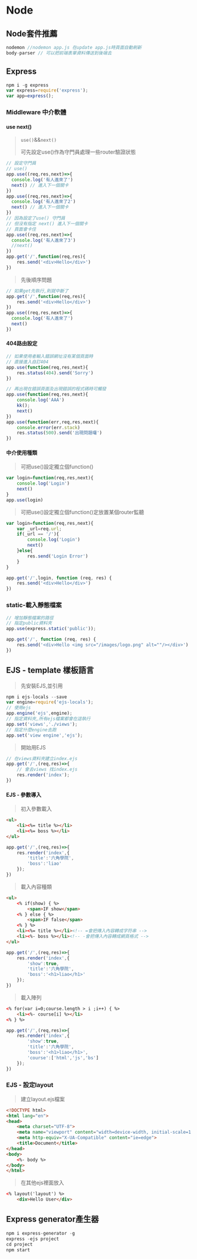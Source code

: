 # Node
## Node套件推薦
```javascript
nodemon //nodemon app.js 在update app.js時頁面自動刷新
body-parser // 可以把前端表單資料傳送到後端去
```

## Express
```javascript
npm i -g express
var express=require('express');
var app=express();
```
### Middleware 中介軟體
#### use next()
> `use()`&&`next()`
>
> 可先設定use()作為守門員處理一些router驗證狀態
```javascript
// 設定守門員
// use()
app.use((req,res,next)=>{
  console.log('有人進來了')
  next() // 進入下一個關卡
})
app.use((req,res,next)=>{
  console.log('有人進來了2')
  next() // 進入下一個關卡
})
// 因為設定了use() 守門員
// 但沒有指定 next() 進入下一個關卡
// 頁面會卡住
app.use((req,res,next)=>{
  console.log('有人進來了3')
  //next()
})
app.get('/',function(req,res){
    res.send('<div>Hello</div>')
})
```
> 先後順序問題
```javascript
// 如果get先執行,則就中斷了
app.get('/',function(req,res){
    res.send('<div>Hello</div>')
})
app.use((req,res,next)=>{
  console.log('有人進來了')
  next()
})
```
#### 404路由設定
```javascript
// 如果使用者輸入錯誤網址沒有某個頁面時
// 直接進入自訂404
app.use(function(req,res,next){
    res.status(404).send('Sorry')
})
```
```javascript
// 再出現在錯誤頁面及出現錯誤的程式碼時可觸發
app.use(function(req,res,next){
    console.log('AAA')
    kk();
    next()
})
app.use(function(err,req,res,next){
    console.error(err.stack)
    res.status(500).send('出現問題囉')
})
```
#### 中介使用種類
> 可把use()設定獨立個function()
```javascript
var login=function(req,res,next){
    console.log('Login')
    next()
}
app.use(login)
```
> 可把use()設定獨立個function()定放置某個router監聽
```javascript
var login=function(req,res,next){
    var _url=req.url;
    if(_url == '/'){
        console.log('Login')
        next()
    }else{
        res.send('Login Error')
    }
}

app.get('/',login, function (req, res) {
    res.send('<div>Hello</div>')
})
```
### static-載入靜態檔案

```javascript
// 增加靜態檔案的路徑
// 指定public資料夾
app.use(express.static('public'));

app.get('/', function (req, res) {
    res.send('<div>Hello <img src="/images/logo.png" alt=""/></div>')
})
```
## EJS - template 樣板語言
> 先安裝EJS,並引用
```javascript
npm i ejs-locals --save
var engine=require('ejs-locals');
// 使用ejs
app.engine('ejs',engine);
// 指定資料夾,所有ejs檔案都會在這執行
app.set('views','./views');
// 指定什麼engine去跑
app.set('view engine','ejs');
```
> 開始用EJS
```javascript
// 在views資料夾建立index.ejs
app.get('/',(req,res)=>{
    // 會去views 找index.ejs
    res.render('index');
})
```
#### EJS - 參數導入
> 初入參數載入
```html
<ul>
    <li><%= title %></li>
    <li><%= boss %></li>
</ul>
```
```javascript
app.get('/',(req,res)=>{
    res.render('index',{
        'title':'六角學院',
        'boss':'liao'
    });
})
```
> 載入內容種類
```html
<ul>
    <% if(show) { %>
        <span>IF show</span>
    <% } else { %>
        <span>IF false</span>
    <% } %>
    <li><%= title %></li><!-- =會把傳入內容轉成字符串 -->
    <li><%- boss %></li><!-- -會把傳入內容轉成網頁格式 -->
</ul>
```
```javascript
app.get('/',(req,res)=>{
    res.render('index',{
        'show':true,
        'title':'六角學院',
        'boss':'<h1>liao</h1>'
    });
})
```
> 載入陣列
```html
<% for(var i=0;course.length > i ;i++) { %>
    <li><%- course[i] %></li>
<% } %>
```
```javascript
app.get('/',(req,res)=>{
    res.render('index',{
        'show':true,
        'title':'六角學院',
        'boss':'<h1>liao</h1>',
        'course':['html','js','bs']
    });
})
```
### EJS - 設定layout
> 建立layout.ejs檔案
```html
<!DOCTYPE html>
<html lang="en">
<head>
    <meta charset="UTF-8">
    <meta name="viewport" content="width=device-width, initial-scale=1.0">
    <meta http-equiv="X-UA-Compatible" content="ie=edge">
    <title>Document</title>
</head>
<body>
    <%- body %>
</body>
</html>
```
> 在其他ejs裡面放入
```html
<% layout('layout') %>
    <div>Hello User</div>
```
## Express generator產生器
```javascript
npm i express-generator -g
express -ejs project
cd project
npm start
```